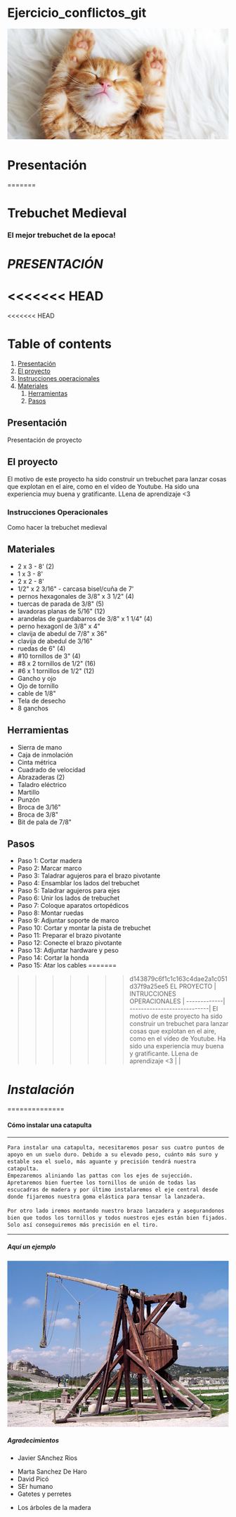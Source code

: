 
# Ejercicio_conflictos_git

![Imagen gatete](img/gatege.jpeg "Gato bonito")


# Presentación
=======
# Trebuchet Medieval
### El mejor trebuchet de la epoca!

# *PRESENTACIÓN*

<<<<<<< HEAD
=======
<<<<<<< HEAD
# Table of contents
1. [Presentación](#introduction)
2. [El proyecto](#proyecto)
3. [Instrucciones operacionales](#instrucciones)
4. [Materiales](#materiales)
    1. [Herramientas](#Herramientas)
    2. [Pasos](#Pasos)

## Presentación <a name="introduction"></a>
Presentación de proyecto

## El proyecto <a name="proyecto"></a>
El motivo de este proyecto ha sido construir un trebuchet para lanzar cosas que explotan en el aire, como en el vídeo de Youtube. Ha sido una experiencia muy buena y gratificante. LLena de aprendizaje <3

### Instrucciones Operacionales <a name="instrucciones"></a>
Como hacer la trebuchet medieval

## Materiales <a name="materiales"></a>
- 2 x 3 - 8' (2)
- 1 x 3 - 8'
- 2 x 2 - 8'
- 1/2" x 2 3/16" - carcasa bisel/cuña de 7'
- pernos hexagonales de 3/8" x 3 1/2" (4)
- tuercas de parada de 3/8" (5)
- lavadoras planas de 5/16" (12)
- arandelas de guardabarros de 3/8" x 1 1/4" (4)
- perno hexagonl de 3/8" x 4"
- clavija de abedul de 7/8" x 36"
- clavija de abedul de 3/16"
- ruedas de 6" (4)
- #10 tornillos de 3" (4)
- #8 x 2 tornillos de 1/2" (16)
- #6 x 1 tornillos de 1/2" (12)
- Gancho y ojo
- Ojo de tornillo
- cable de 1/8"
- Tela de desecho
- 8 ganchos
## Herramientas <a name="herramientas"></a>
- Sierra de mano
- Caja de inmolación
- Cinta métrica
- Cuadrado de velocidad
- Abrazaderas (2)
- Taladro eléctrico
- Martillo
- Punzón
- Broca de 3/16"
- Broca de 3/8"
- Bit de pala de 7/8"
## Pasos <a name="pasos"></a>
- Paso 1: Cortar madera
- Paso 2: Marcar marco
- Paso 3: Taladrar agujeros para el brazo pivotante
- Paso 4: Ensamblar los lados del trebuchet
- Paso 5: Taladrar agujeros para ejes
- Paso 6: Unir los lados de trebuchet
- Paso 7: Coloque aparatos ortopédicos
- Paso 8: Montar ruedas
- Paso 9: Adjuntar soporte de marco
- Paso 10: Cortar y montar la pista de trebuchet
- Paso 11: Preparar el brazo pivotante
- Paso 12: Conecte el brazo pivotante
- Paso 13: Adjuntar hardware y peso
- Paso 14: Cortar la honda
- Paso 15: Atar los cables
=======
>>>>>>> d143879c6f1c1c163c4dae2a1c051d37f9a25ee5
 EL PROYECTO | INTRUCCIONES OPERACIONALES |
-------------| ----------------------------|
El motivo de este proyecto ha sido construir un trebuchet para lanzar cosas que explotan en el aire, como en el vídeo de Youtube. Ha sido una experiencia muy buena y gratificante. LLena de aprendizaje <3 | |

# *Instalación*
==============
#### Cómo instalar una catapulta
-------------------------
~~~
Para instalar una catapulta, necesitaremos posar sus cuatro puntos de apoyo en un suelo duro. Debido a su elevado peso, cuánto más suro y estable sea el suelo, más aguante y precisión tendrá nuestra catapulta. 
Empezaremos aliniando las pattas con los ejes de sujección. Apretaremos bien fuertee los tornillos de unión de todas las escucadras de madera y por último instalaremos el eje central desde donde fijaremos nuestra goma elástica para tensar la lanzadera.

Por otro lado iremos montando nuestro brazo lanzadera y asegurandonos bien que todos los tornillos y todos nuestros ejes están bien fijados. Solo así conseguiremos más precisión en el tiro.

~~~

**************

##### Aquí un ejemplo 



![Imagen catapulta](img/Trebuchet.jpg "Trebuchet")

##### Agradecimientos

* Javier SAnchez Rios
- Marta Sanchez De Haro
- David Picó
- SEr humano
- Gatetes y perretes
+ Los árboles de la madera




